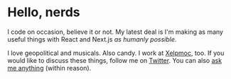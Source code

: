 # Hello, nerds

I code on occasion, believe it or not. My latest deal is I'm making as many useful things with React and Next.js _as humanly possible_.

I love geopolitical and musicals. Also candy. I work at [Xelpmoc](https://www.xelpmoc.in/), too. If you would like to discuss these things, follow me on [Twitter](https://twitter.com/whoami_k3rnel). You can also [ask me anything](https://github.com/sushantlp) (within reason).
